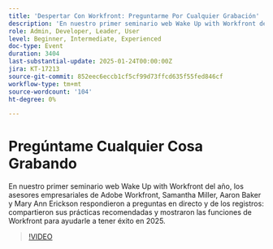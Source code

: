 ```yaml
---
title: 'Despertar Con Workfront: Preguntarme Por Cualquier Grabación'
description: 'En nuestro primer seminario web Wake Up with Workfront del año, los asesores empresariales de Adobe Workfront, Samantha Miller, Aaron Baker y Mary Ann Erickson respondieron a preguntas en directo y de los registros: compartieron sus prácticas recomendadas y mostraron las funciones de Workfront para ayudarle a tener éxito en 2025.'
role: Admin, Developer, Leader, User
level: Beginner, Intermediate, Experienced
doc-type: Event
duration: 3404
last-substantial-update: 2025-01-24T00:00:00Z
jira: KT-17213
source-git-commit: 852eec6eccb1cf5cf99d73ffcd635f55fed846cf
workflow-type: tm+mt
source-wordcount: '104'
ht-degree: 0%

---
```



# Pregúntame Cualquier Cosa Grabando

En nuestro primer seminario web Wake Up with Workfront del año, los asesores empresariales de Adobe Workfront, Samantha Miller, Aaron Baker y Mary Ann Erickson respondieron a preguntas en directo y de los registros: compartieron sus prácticas recomendadas y mostraron las funciones de Workfront para ayudarle a tener éxito en 2025.

>[!VIDEO](https://video.tv.adobe.com/v/3443085/?learn=on&enablevpops)
